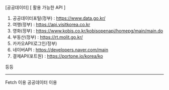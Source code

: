 [공공데이터]
[ 활용 가능한 API ]

1. 공공데이터포털(정부) : https://www.data.go.kr/
2. 여행(정부) : https://api.visitkorea.co.kr
3. 영화(정부) : https://www.kobis.co.kr/kobisopenapi/homepg/main/main.do
4. 부동산(정부) : https://rt.molit.go.kr/
5. 카카오API(로그인/정부)
6. 네이버API : https://developers.naver.com/main
7. 결제API(포트원) : https://portone.io/korea/ko

등등

---
Fetch 이용 공공데이터 이용